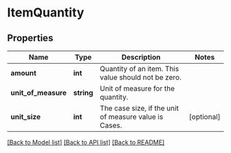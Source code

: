 # ItemQuantity

## Properties
Name | Type | Description | Notes
------------ | ------------- | ------------- | -------------
**amount** | **int** | Quantity of an item. This value should not be zero. | 
**unit_of_measure** | **string** | Unit of measure for the quantity. | 
**unit_size** | **int** | The case size, if the unit of measure value is Cases. | [optional] 

[[Back to Model list]](../README.md#documentation-for-models) [[Back to API list]](../README.md#documentation-for-api-endpoints) [[Back to README]](../README.md)


